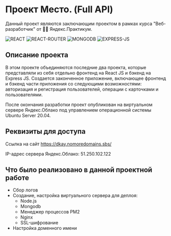 # Проект Место. (Full API)
Данный проект являются заключающим проектом в рамках курса "Веб-разработчик" от :man_student: Яндекс.Практикум.

![REACT](https://img.shields.io/badge/React-gray?logo=React&style=flat)
![REACT-ROUTER](https://img.shields.io/badge/ReactRouter-gray?logo=ReactRouter&style=flat)
![MONGODB](https://img.shields.io/badge/MongoDB-gray?logo=Mongodb&style=flat)
![EXPRESS-JS](https://img.shields.io/badge/ExpressJS-gray?logo=Express&style=flat)

## Описание проекта
В этом проекте объединяются последние два проекта, которые представляли из себя отдельно фронтенд на React JS и бэкенд на Express JS. Создается законченное приложение, включающее фронтенд и бэкенд части приложения со следующими возможностями: авторизация и регистрация пользователей, операции с карточками и пользователями. 

После окончания разработки проект опубликован на виртуальном сервере Яндекс.Облако под управлением операционной системы Ubuntu Server 20.04.
## Реквизиты для доступа
Ссылка на сайт https://dkay.nomoredomains.sbs/

IP-адрес сервера Яндекс.Облако: 51.250.102.122

## Что было реализовано в данной проектной работе
- Сбор логов
- Создание, настройка виртуального сервера для деплоя:
  - Node.js
  - Mongodb 
  - Менеджер процессов PM2
  - Nginx
  - SSL-шифрование
- Настройка доменного имени
